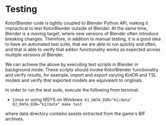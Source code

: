 # Testing

KotorBlender code is tightly coupled to Blender Python API, making it impractical to test KotorBlender outside of Blender. At the same time, Blender is a moving target, where new versions of Blender often introduce breaking changes. Therefore, in addition to manual testing, it is a good idea to have an automated test suite, that we are able to run quickly and often, and that is able to verify that addon functionality works as expected across multiple versions of Blender.

We can achieve the above by executing test scripts in Blender in background mode. These scripts should invoke KotorBlender functionality and verify results, for example, import and export varying KotOR and TSL models and verify that exported models are equivalent to originals.

In order to run the test suite, execute the following from terminal:

- Linux or using MSYS on Windows: `K1_DATA_DIR="k1/data" K2_DATA_DIR="k2/data" make test`

where data directory contains assets extracted from the game's BIF archives.
